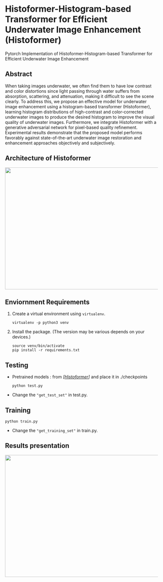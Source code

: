 # Histoformer-Histogram-based Transformer for Efficient Underwater Image Enhancement (Histoformer)
Pytorch Implementation of Histoformer-Histogram-based Transformer for Efficient Underwater Image Enhancement

## Abstract
When taking images underwater, we often find them to have low contrast and color distortions since light passing through water suffers from absorption, scattering, and attenuation, making it difficult to see the scene clearly. To address this, we propose an effective model for underwater image enhancement using a histogram-based transformer (Histoformer), learning histogram distributions of high-contrast and color-corrected underwater images to produce the desired histogram to improve the visual quality of underwater images. Furthermore, we integrate Histoformer with a generative adversarial network for pixel-based quality refinement. Experimental results demonstrate that the proposed model performs favorably against state-of-the-art underwater image restoration and enhancement approaches objectively and subjectively.

## Architecture of Histoformer
<img src="./Figures/Architecture_histoformer.png" width = "800" height = "400" div align=center />

## Enviornment Requirements
1. Create a virtual environment using `virtualenv`.
    ```
    virtualenv -p python3 venv
    ```
2. Install the package. (The version may be various depends on your devices.)
    ```
    source venv/bin/activate
    pip install -r requirements.txt
    ```
## Testing
*  Pretrained models : from *[[Histoformer](http://gofile.me/65TdH/pR0og6FG6)]* and place it in ./checkpoints <br>

    ```
    python test.py
    ```
    
*  Change the `"get_test_set"` in test.py. <br>

## Training

```
python train.py
 ```
    
*  Change the `"get_training_set"` in train.py. <br>
## Results presentation
<img src="./Figures/UIEB_results.png" width = "800" height = "400" div align=center />
